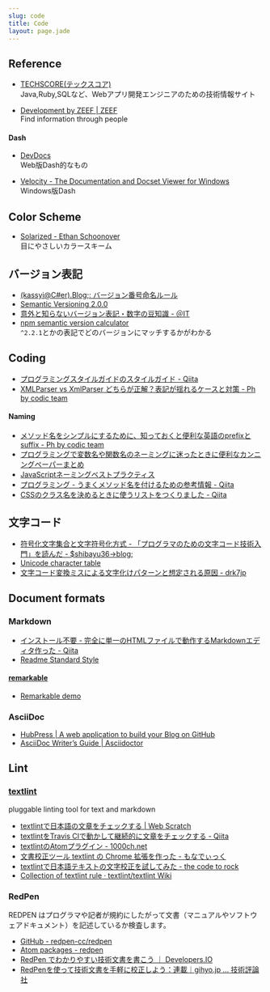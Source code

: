 ```yaml
---
slug: code
title: Code
layout: page.jade
---
```


## Reference

- [TECHSCORE(テックスコア)](http://www.techscore.com/)  
  Java,Ruby,SQLなど、Webアプリ開発エンジニアのための技術情報サイト

- [Development by ZEEF | ZEEF](https://development.zeef.com/hub)  
  Find information through people

#### Dash
- [DevDocs](http://devdocs.io/)  
  Web版Dash的なもの

- [Velocity - The Documentation and Docset Viewer for Windows](http://velocity.silverlakesoftware.com/)  
  Windows版Dash


## Color Scheme

- [Solarized - Ethan Schoonover](http://ethanschoonover.com/solarized)  
  目にやさしいカラースキーム


## バージョン表記

- [(kassyi@C#er).Blog;: バージョン番号命名ルール](http://blog.kassyi.com/2009/10/blog-post_3334.html)
- [Semantic Versioning 2.0.0](http://semver.org/)
- [意外と知らないバージョン表記・数字の豆知識 - ＠IT](http://www.atmarkit.co.jp/fjava/column/andoh/andoh51.html)
- [npm semantic version calculator](http://semver.npmjs.com/)  
  `^2.2.1`とかの表記でどのバージョンにマッチするかがわかる


## Coding
- [プログラミングスタイルガイドのスタイルガイド - Qiita](http://qiita.com/yugui/items/960b0da38a15c4d6917b)
- [XMLParser vs XmlParser どちらが正解？表記が揺れるケースと対策 - Ph by codic team](http://blog.codic.jp/2014/11/13/about-camel-case/)

#### Naming
- [メソッド名をシンプルにするために、知っておくと便利な英語のprefixとsuffix - Ph by codic team](http://blog.codic.jp/2014/12/22/shoud-know-prefix-suffix-for-naming/)
- [プログラミングで変数名や関数名のネーミングに迷ったときに便利なカンニングペーパーまとめ](http://nelog.jp/programming-words)
- [JavaScriptネーミングベストプラクティス](http://axross.me/javascript-naming-best-practice/)
- [プログラミング - うまくメソッド名を付けるための参考情報 - Qiita](http://qiita.com/KeithYokoma/items/2193cf79ba76563e3db6)
- [CSSのクラス名を決めるときに使うリストをつくりました \- Qiita](http://qiita.com/manabuyasuda/items/dbb76ed36970bec95470)


## 文字コード
- [符号化文字集合と文字符号化方式 - 「プログラマのための文字コード技術入門」を読んだ - $shibayu36->blog;](http://blog.shibayu36.org/entry/2015/09/14/102100)
- [Unicode character table](http://unicode-table.com/en/)
- [文字コード変換ミスによる文字化けパターンと想定される原因 - drk7jp](http://www.drk7.jp/MT/archives/001939.html)


## Document formats

### Markdown
- [インストール不要 - 完全に単一のHTMLファイルで動作するMarkdownエディタ作った - Qiita](http://qiita.com/tatesuke/items/225b51b270faf8b10923)
- [Readme Standard Style](https://github.com/RichardLitt/standard-readme)

#### [remarkable](https://github.com/jonschlinkert/remarkable)
- [Remarkable demo](https://jonschlinkert.github.io/remarkable/demo/)

### AsciiDoc
- [HubPress | A web application to build your Blog on GitHub](http://hubpress.io/)
- [AsciiDoc Writer’s Guide | Asciidoctor](http://asciidoctor.org/docs/asciidoc-writers-guide/)


## Lint

### [textlint](https://textlint.github.io/)
pluggable linting tool for text and markdown

- [textlintで日本語の文章をチェックする | Web Scratch](http://efcl.info/2015/09/10/introduce-textlint/)
- [textlintをTravis CIで動かして継続的に文章をチェックする - Qiita](http://qiita.com/azu/items/e36501d25593d008f6ac)
- [textlintのAtomプラグイン - 1000ch.net](https://1000ch.net/posts/2015/linter-textlint.html)
- [文書校正ツール textlint の Chrome 拡張を作った - もなでぃっく](http://io-monad.hatenablog.com/entry/2016/03/14/225800)
- [textlintで日本語テキストの文字校正を試してみた - the code to rock](http://note103.hateblo.jp/entry/2016/06/13/074744)
- [Collection of textlint rule · textlint/textlint Wiki](https://github.com/textlint/textlint/wiki/Collection-of-textlint-rule)

### RedPen
REDPEN はプログラマや記者が規約にしたがって文書（マニュアルやソフトウェアドキュメント）を記述しているか検査します。

- [GitHub - redpen-cc/redpen](https://github.com/redpen-cc/redpen)
- [Atom packages - redpen](https://atom.io/packages/redpen)
- [RedPen でわかりやすい技術文書を書こう ｜ Developers.IO](http://dev.classmethod.jp/tool/redpen-getting-started/)
- [RedPenを使って技術文書を手軽に校正しよう：連載｜gihyo.jp … 技術評論社](http://gihyo.jp/lifestyle/serial/01/redpen)
